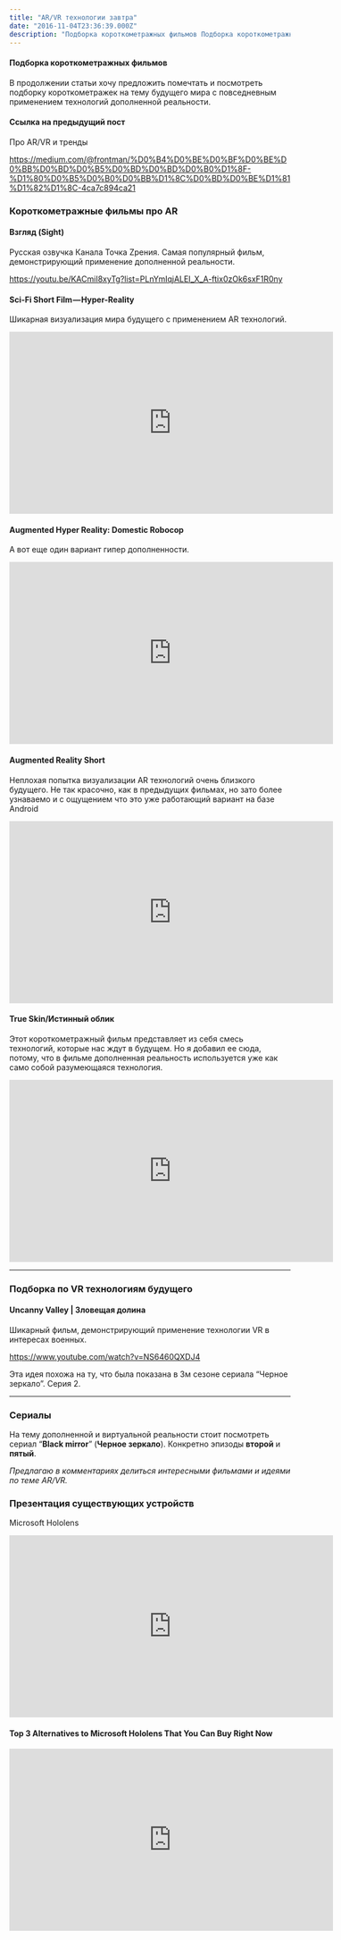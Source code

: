 ```yaml
---
title: "AR/VR технологии завтра"
date: "2016-11-04T23:36:39.000Z"
description: "Подборка короткометражных фильмов Подборка короткометражных фильмов  В продолжении статьи хочу предложить помечтать и посмотреть"
---
```


<h4>Подборка короткометражных фильмов</h4>

<p>В продолжении статьи хочу предложить помечтать и посмотреть подборку короткометражек на тему будущего мира с повседневным применением технологий дополненной реальности.</p>
<h4>Ссылка на предыдущий пост</h4>
<p>Про AR/VR и тренды</p>
<p><a href="https://medium.com/@frontman/%D0%B4%D0%BE%D0%BF%D0%BE%D0%BB%D0%BD%D0%B5%D0%BD%D0%BD%D0%B0%D1%8F-%D1%80%D0%B5%D0%B0%D0%BB%D1%8C%D0%BD%D0%BE%D1%81%D1%82%D1%8C-4ca7c894ca21">https://medium.com/@frontman/%D0%B4%D0%BE%D0%BF%D0%BE%D0%BB%D0%BD%D0%B5%D0%BD%D0%BD%D0%B0%D1%8F-%D1%80%D0%B5%D0%B0%D0%BB%D1%8C%D0%BD%D0%BE%D1%81%D1%82%D1%8C-4ca7c894ca21</a></p>
<h3>Короткометражные фильмы про AR</h3>
<h4>Взгляд (Sight)</h4>
<p>Русская озвучка Канала Точка Zрения. Самая популярный фильм, демонстрирующий применение дополненной реальности.</p>
<p><a href="https://youtu.be/KACmiI8xyTg?list=PLnYmIqjALEI_X_A-ftix0zOk6sxF1R0ny">https://youtu.be/KACmiI8xyTg?list=PLnYmIqjALEI_X_A-ftix0zOk6sxF1R0ny</a></p>
<h4>Sci-Fi Short Film — Hyper-Reality</h4>
<p>Шикарная визуализация мира будущего с применением AR технологий.</p>
<p><iframe title="Sci-Fi Short Film “Hyper-Reality&quot; | DUST" width="580" height="326" src="https://www.youtube.com/embed/qPsvGQRAMKM?feature=oembed" frameborder="0" allow="accelerometer; autoplay; encrypted-media; gyroscope; picture-in-picture" allowfullscreen></iframe></p>
<h4>Augmented Hyper Reality: Domestic Robocop</h4>
<p>А вот еще один вариант гипер дополненности.</p>
<p><iframe title="Augmented (hyper)Reality: Domestic Robocop" width="580" height="326" src="https://www.youtube.com/embed/fSfKlCmYcLc?feature=oembed" frameborder="0" allow="accelerometer; autoplay; encrypted-media; gyroscope; picture-in-picture" allowfullscreen></iframe></p>
<h4>Augmented Reality Short</h4>
<p>Неплохая попытка визуализации AR технологий очень близкого будущего. Не так красочно, как в предыдущих фильмах, но зато более узнаваемо и с ощущением что это уже работающий вариант на базе Android</p>
<p><iframe title="Augmented Reality Short" width="580" height="326" src="https://www.youtube.com/embed/9jy-LpSacS8?feature=oembed" frameborder="0" allow="accelerometer; autoplay; encrypted-media; gyroscope; picture-in-picture" allowfullscreen></iframe></p>
<h4>True Skin/Истинный облик</h4>
<p>Этот короткометражный фильм представляет из себя смесь технологий, которые нас ждут в будущем. Но я добавил ее сюда, потому, что в фильме дополненная реальность используется уже как само собой разумеющаяся технология.</p>
<p><iframe title="True Skin/Истинный облик (русская озвучка)" width="580" height="326" src="https://www.youtube.com/embed/BQXzWkdlpSc?feature=oembed" frameborder="0" allow="accelerometer; autoplay; encrypted-media; gyroscope; picture-in-picture" allowfullscreen></iframe></p>
<hr>
<h3>Подборка по VR технологиям будущего</h3>
<h4>Uncanny Valley | Зловещая долина</h4>
<p>Шикарный фильм, демонстрирующий применение технологии VR в интересах военных.</p>
<p><a href="https://www.youtube.com/watch?v=NS6460QXDJ4">https://www.youtube.com/watch?v=NS6460QXDJ4</a></p>
<p>Эта идея похожа на ту, что была показана в 3м сезоне сериала “Черное зеркало”. Серия 2.</p>
<hr>
<h3>Сериалы</h3>
<p>На тему дополненной и виртуальной реальности стоит посмотреть сериал “<strong>Black mirror</strong>” (<strong>Черное зеркало</strong>). Конкретно эпизоды <strong>второй</strong> и <strong>пятый</strong>.</p>
<p><em>Предлагаю в комментариях делиться интересными фильмами и идеями по теме AR/VR.</em></p>
<h3>Презентация существующих устройств</h3>
<p>Microsoft Hololens</p>
<p><iframe title="**MUST WATCH** Microsoft HoloLens Future is Amazing!" width="580" height="326" src="https://www.youtube.com/embed/OtBuuyKWYD4?feature=oembed" frameborder="0" allow="accelerometer; autoplay; encrypted-media; gyroscope; picture-in-picture" allowfullscreen></iframe></p>
<h4>Top 3 Alternatives to Microsoft Hololens That You Can Buy Right Now</h4>
<p><iframe title="Top 3 Alternatives to Microsoft Hololens That You Can Buy Right Now!" width="580" height="326" src="https://www.youtube.com/embed/FM-Cqr4mYoA?feature=oembed" frameborder="0" allow="accelerometer; autoplay; encrypted-media; gyroscope; picture-in-picture" allowfullscreen></iframe></p>



